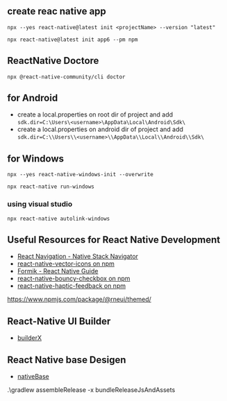## create reac native app

```npx
npx --yes react-native@latest init <projectName> --version "latest"

npx react-native@latest init app6 --pm npm
```

## ReactNative Doctore

```npm
npx @react-native-community/cli doctor
```

## for Android  

- create a local.properties on root dir of project and add `sdk.dir=C:\Users\<username>\AppData\Local\Android\Sdk\`  
- create a local.properties on android dir of project and add `sdk.dir=C:\\Users\\<username>\\AppData\\Local\\Android\\Sdk\`

## for Windows
```npm
npx --yes react-native-windows-init --overwrite
```
`npx react-native run-windows`
### using visual studio
`npx react-native autolink-windows`

## Useful Resources for React Native Development

- [React Navigation - Native Stack Navigator](https://reactnavigation.org/docs/native-stack-navigator)
- [react-native-vector-icons on npm](https://www.npmjs.com/package/react-native-vector-icons)
- [Formik - React Native Guide](https://formik.org/docs/guides/react-native)
- [react-native-bouncy-checkbox on npm](https://www.npmjs.com/package/react-native-bouncy-checkbox)
- [react-native-haptic-feedback on npm](https://www.npmjs.com/package/react-native-haptic-feedback)


https://www.npmjs.com/package/@rneui/themed/

## React-Native UI Builder
- [builderX](https://builderx.io/) 

## React Native base Desigen
- [nativeBase](https://nativebase.io/)


.\gradlew assembleRelease -x bundleReleaseJsAndAssets